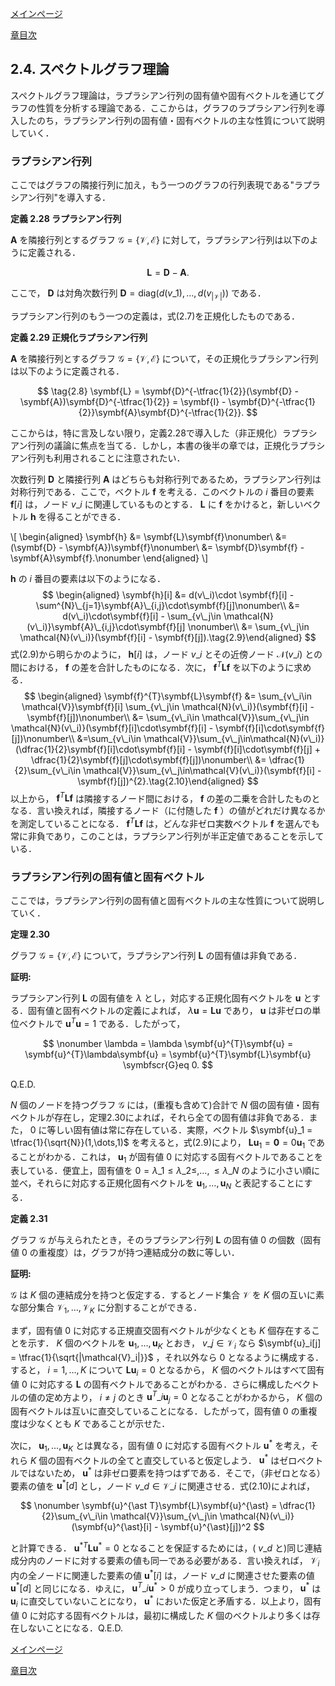 [メインページ](../../index.markdown)

[章目次](./chap2.md)
## 2.4. スペクトルグラフ理論

スペクトルグラフ理論は，ラプラシアン行列の固有値や固有ベクトルを通じてグラフの性質を分析する理論である．ここからは，グラフのラプラシアン行列を導入したのち，ラプラシアン行列の固有値・固有ベクトルの主な性質について説明していく．

### ラプラシアン行列

ここではグラフの隣接行列に加え，もう一つのグラフの行列表現である"ラプラシアン行列"を導入する．

<div class="definition">
 
<strong>定義 2.28 ラプラシアン行列</strong>

 $\symbf{A}$ を隣接行列とするグラフ $\mathcal{G} = \left\{\mathcal{V},\mathcal{E}\right\}$ に対して，ラプラシアン行列は以下のように定義される．

 $$ \tag{2.7}
    \symbf{L} = \symbf{D} - \symbf{A}. $$ 

ここで， $\symbf{D}$ は対角次数行列 $\symbf{D}=\textrm{diag}(d(v\_1),\dots,d(v_{|\mathcal{V}|}))$ である．

</div>

ラプラシアン行列のもう一つの定義は，式(2.7)を正規化したものである．

<div class="definition">
 
<strong>定義 2.29 正規化ラプラシアン行列</strong>


 $\symbf{A}$ を隣接行列とするグラフ $\mathcal{G} = \left\{\mathcal{V},\mathcal{E}\right\}$ について，その正規化ラプラシアン行列は以下のように定義される．

 $$ \tag{2.8}
    \symbf{L} = \symbf{D}^{-\tfrac{1}{2}}(\symbf{D} - \symbf{A})\symbf{D}^{-\tfrac{1}{2}} = \symbf{I} - \symbf{D}^{-\tfrac{1}{2}}\symbf{A}\symbf{D}^{-\tfrac{1}{2}}. $$ 

</div>

ここからは，特に言及しない限り，定義2.28で導入した（非正規化）ラプラシアン行列の議論に焦点を当てる．しかし，本書の後半の章では，正規化ラプラシアン行列も利用されることに注意されたい．

次数行列 $\symbf{D}$ と隣接行列 $\symbf{A}$ はどちらも対称行列であるため，ラプラシアン行列は対称行列である．ここで，ベクトル $\symbf{f}$ を考える．このベクトルの $i$ 番目の要素 $\symbf{f}[i]$ は，ノード $v\_i$ に関連しているものとする． $\symbf{L}$ に $\symbf{f}$ をかけると，新しいベクトル $\symbf{h}$ を得ることができる．

 \\[
 \begin{aligned}
    \symbf{h} &= \symbf{L}\symbf{f}\nonumber\\
    &= (\symbf{D} - \symbf{A})\symbf{f}\nonumber\\
    &= \symbf{D}\symbf{f} - \symbf{A}\symbf{f}.\nonumber
 \end{aligned}
 \\]
    
    
 $\symbf{h}$ の $i$ 番目の要素は以下のようになる．  $$ \begin{aligned}
\symbf{h}[i] &= d(v\_i)\cdot \symbf{f}[i] - \sum^{N}\_{j=1}\symbf{A}\_{i,j}\cdot\symbf{f}[j]\nonumber\\
&= d(v\_i)\cdot\symbf{f}[i] - \sum_{v\_j\in \mathcal{N}(v\_i)}\symbf{A}\_{i,j}\cdot\symbf{f}[j] \nonumber\\
&= \sum_{v\_j\in \mathcal{N}(v\_i)}(\symbf{f}[i] - \symbf{f}[j]).\tag{2.9}\end{aligned} $$ 
式(2.9)から明らかのように， $\symbf{h}[i]$ は，ノード $v\_i$ とその近傍ノード $\mathcal{N}(v\_i)$ との間における， $\symbf{f}$ の差を合計したものになる．次に， $\symbf{f}^{T}\symbf{L}\symbf{f}$ を以下のように求める．
 $$ \begin{aligned}
    \symbf{f}^{T}\symbf{L}\symbf{f} &= \sum_{v\_i\in \mathcal{V}}\symbf{f}[i] \sum_{v\_j\in \mathcal{N}(v\_i)}(\symbf{f}[i] - \symbf{f}[j])\nonumber\\
    &= \sum_{v\_i\in \mathcal{V}}\sum_{v\_j\in \mathcal{N}(v\_i)}(\symbf{f}[i]\cdot\symbf{f}[i] - \symbf{f}[i]\cdot\symbf{f}[j])\nonumber\\
    &=\sum_{v\_i\in \mathcal{V}}\sum_{v\_j\in\mathcal{N}(v\_i)}(\dfrac{1}{2}\symbf{f}[i]\cdot\symbf{f}[i] - \symbf{f}[i]\cdot\symbf{f}[j] + \dfrac{1}{2}\symbf{f}[j]\cdot\symbf{f}[j])\nonumber\\
    &= \dfrac{1}{2}\sum_{v\_i\in \mathcal{V}}\sum_{v\_j\in\mathcal{V}(v\_i)}(\symbf{f}[i] - \symbf{f}[j])^{2}.\tag{2.10}\end{aligned} $$ 
以上から， $\symbf{f}^{T}\symbf{L}\symbf{f}$ は隣接するノード間における， $\symbf{f}$ の差の二乗を合計したものとなる．言い換えれば，隣接するノード（に付随した $\symbf{f}$ ）の値がどれだけ異なるかを測定していることになる．
 $\symbf{f}^{T}\symbf{L}\symbf{f}$ は，どんな非ゼロ実数ベクトル $\symbf{f}$ を選んでも常に非負であり，このことは，ラプラシアン行列が半正定値であることを示している．

### ラプラシアン行列の固有値と固有ベクトル

ここでは，ラプラシアン行列の固有値と固有ベクトルの主な性質について説明していく．

<div class="theorem">
 
<strong>定理 2.30</strong>

グラフ $\mathcal{G} = \left\{\mathcal{V},\mathcal{E}\right\}$ について，ラプラシアン行列 $\symbf{L}$ の固有値は非負である．

<div class="prf">
<strong>証明: </strong>

ラプラシアン行列 $\symbf{L}$ の固有値を $\lambda$ とし，対応する正規化固有ベクトルを $\symbf{u}$ とする．固有値と固有ベクトルの定義によれば， $\lambda\symbf{u} = \symbf{L}\symbf{u}$ であり， $\symbf{u}$ は非ゼロの単位ベクトルで $\symbf{u}^{T}\symbf{u} = 1$ である．したがって，

 $$ \nonumber
    \lambda = \lambda \symbf{u}^{T}\symbf{u} = \symbf{u}^{T}\lambda\symbf{u} = \symbf{u}^{T}\symbf{L}\symbf{u} \symbfscr{G}eq 0. $$ 

Q.E.D. 
</div>
 
</div>

 $N$ 個のノードを持つグラフ $\mathcal{G}$ には，(重複も含めて)合計で $N$ 個の固有値・固有ベクトルが存在し，定理2.30によれば，それら全ての固有値は非負である．また， $0$ に等しい固有値は常に存在している．実際，ベクトル $\symbf{u}_1 = \tfrac{1}{\sqrt{N}}(1,\dots,1)$ を考えると，式(2.9)により， $\symbf{L}\symbf{u}_1 = \symbf{0}=0\symbf{u}_1$ であることがわかる．これは， $\symbf{u}_1$ が固有値 $0$ に対応する固有ベクトルであることを表している．便宜上，固有値を $0=\lambda\_1\leq\lambda\_2\leq,\dots,\leq\lambda\_N$ のように小さい順に並べ，それらに対応する正規化固有ベクトルを $\symbf{u}_1,\dots,\symbf{u}_N$ と表記することにする．

<div class="definition">
 
<strong>定義 2.31</strong>

グラフ $\mathcal{G}$ が与えられたとき，そのラプラシアン行列 $\symbf{L}$ の固有値 $0$ の個数（固有値 $0$ の重複度）は，グラフが持つ連結成分の数に等しい．

<div class="prf">
<strong>証明: </strong>

 $\mathcal{G}$ は $K$ 個の連結成分を持つと仮定する．するとノード集合 $\mathcal{V}$ を $K$ 個の互いに素な部分集合 $\mathcal{V}_1,\dots,\mathcal{V}_K$ に分割することができる．

まず，固有値 $0$ に対応する正規直交固有ベクトルが少なくとも $K$ 個存在することを示す． $K$ 個のベクトルを $\symbf{u}_1,\dots,\symbf{u}_K$ とおき， $v\_j\in \mathcal{V}_i$ なら $\symbf{u}_i[j] = \tfrac{1}{\sqrt{|\mathcal{V}_i|}}$ ，それ以外なら $0$ となるように構成する．すると， $i=1,\dots,K$ について $\symbf{L}\symbf{u}_i=0$ となるから， $K$ 個のベクトルはすべて固有値 $0$ に対応する $\symbf{L}$ の固有ベクトルであることがわかる．さらに構成したベクトルの値の定め方より， $i\neq j$ のとき $\symbf{u}^T\_i \symbf{u}_j = 0$ となることがわかるから， $K$ 個の固有ベクトルは互いに直交していることになる．したがって，固有値 $0$ の重複度は少なくとも $K$ であることが示せた．

次に， $\symbf{u}_1,\dots,\symbf{u}_K$ とは異なる，固有値 $0$ に対応する固有ベクトル $\symbf{u}^{\ast}$ を考え，それら $K$ 個の固有ベクトルの全てと直交していると仮定しよう． $\symbf{u}^{\ast}$ はゼロベクトルではないため， $\symbf{u}^{\ast}$ は非ゼロ要素を持つはずである．そこで，（非ゼロとなる）要素の値を $\symbf{u}^{\ast}[d]$ とし，ノード $v\_d\in \mathcal{V}\_i$ に関連させる．式(2.10)によれば，

 $$ \nonumber
    \symbf{u}^{\ast T}\symbf{L}\symbf{u}^{\ast} = \dfrac{1}{2}\sum_{v\_i\in \mathcal{V}}\sum_{v\_j\in \mathcal{N}(v\_i)}(\symbf{u}^{\ast}[i] - \symbf{u}^{\ast}[j])^2 $$ 

と計算できる． $\symbf{u}^{\ast T}\symbf{L}\symbf{u}^{\ast}=0$ となることを保証するためには，( $v\_d$ と)同じ連結成分内のノードに対する要素の値も同一である必要がある．言い換えれば， $\mathcal{V}_i$ 内の全ノードに関連した要素の値 $\symbf{u}^{\ast}[i]$ は，ノード $v\_d$ に関連させた要素の値 $\symbf{u}^{\ast}[d]$ と同じになる．ゆえに， $\symbf{u}^T\_i\symbf{u}^{\ast}>0$ が成り立ってしまう．つまり， $\symbf{u}^{\ast}$ は $\symbf{u}_i$ に直交していないことになり， $\symbf{u}^{\ast}$ においた仮定と矛盾する．以上より，固有値 $0$ に対応する固有ベクトルは，最初に構成した $K$ 個のベクトルより多くは存在しないことになる．Q.E.D.

</div>
 
</div>



[メインページ](../../index.markdown)

[章目次](./chap2.md)
